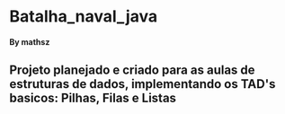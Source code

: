 # Batalha_naval_java
#### By mathsz 

## Projeto planejado e criado para as aulas de estruturas de dados, implementando os TAD's basicos: Pilhas, Filas e Listas
